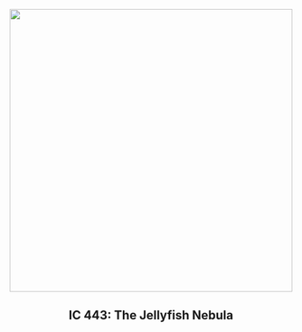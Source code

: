 
<p align="center"><img src="https://apod.nasa.gov/apod/image/2312/Jellyfish_Payne_960.jpg" width="500" height="500"></p>
<h2 align="center"> IC 443: The Jellyfish Nebula </h2>
